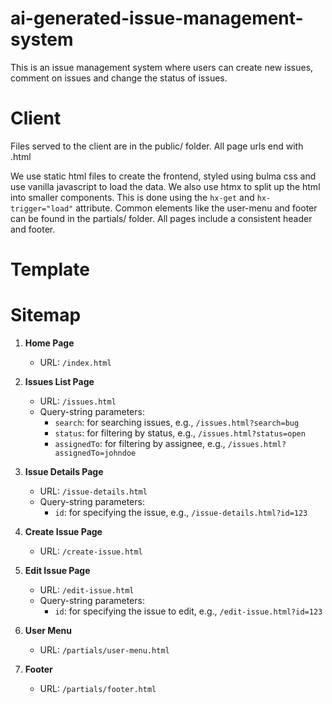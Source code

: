 # ai-generated-issue-management-system
This is an issue management system where users can create new issues, comment on issues and change the status of issues.

# Client
Files served to the client are in the public/ folder. All page urls end with .html 

We use static html files to create the frontend, styled using bulma css and use vanilla javascript to load the data. 
We also use htmx to split up the html into smaller components. This is done using the `hx-get` and `hx-trigger="load"` attribute.
Common elements like the user-menu and footer can be found in the partials/ folder.
All pages include a consistent header and footer.

# Template

# Sitemap

1. **Home Page**
    - URL: `/index.html`

2. **Issues List Page**
    - URL: `/issues.html`
    - Query-string parameters:
        - `search`: for searching issues, e.g., `/issues.html?search=bug`
        - `status`: for filtering by status, e.g., `/issues.html?status=open`
        - `assignedTo`: for filtering by assignee, e.g., `/issues.html?assignedTo=johndoe`

3. **Issue Details Page**
    - URL: `/issue-details.html`
    - Query-string parameters:
        - `id`: for specifying the issue, e.g., `/issue-details.html?id=123`

4. **Create Issue Page**
    - URL: `/create-issue.html`

5. **Edit Issue Page**
    - URL: `/edit-issue.html`
    - Query-string parameters:
        - `id`: for specifying the issue to edit, e.g., `/edit-issue.html?id=123`

6. **User Menu**
    - URL: `/partials/user-menu.html`

7. **Footer**
    - URL: `/partials/footer.html`
